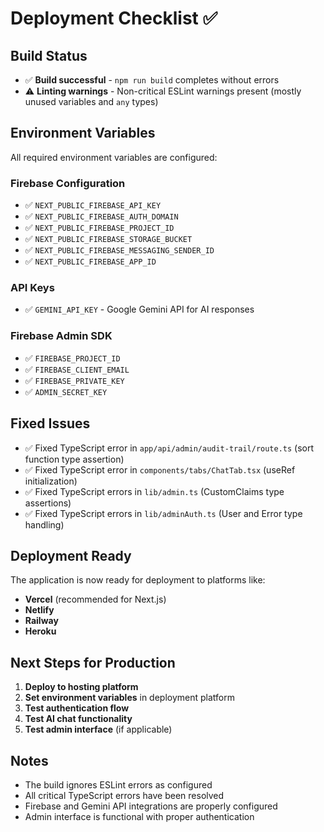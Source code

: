 # Deployment Checklist ✅

## Build Status
- ✅ **Build successful** - `npm run build` completes without errors
- ⚠️ **Linting warnings** - Non-critical ESLint warnings present (mostly unused variables and `any` types)

## Environment Variables
All required environment variables are configured:

### Firebase Configuration
- ✅ `NEXT_PUBLIC_FIREBASE_API_KEY`
- ✅ `NEXT_PUBLIC_FIREBASE_AUTH_DOMAIN`
- ✅ `NEXT_PUBLIC_FIREBASE_PROJECT_ID`
- ✅ `NEXT_PUBLIC_FIREBASE_STORAGE_BUCKET`
- ✅ `NEXT_PUBLIC_FIREBASE_MESSAGING_SENDER_ID`
- ✅ `NEXT_PUBLIC_FIREBASE_APP_ID`

### API Keys
- ✅ `GEMINI_API_KEY` - Google Gemini API for AI responses

### Firebase Admin SDK
- ✅ `FIREBASE_PROJECT_ID`
- ✅ `FIREBASE_CLIENT_EMAIL`
- ✅ `FIREBASE_PRIVATE_KEY`
- ✅ `ADMIN_SECRET_KEY`

## Fixed Issues
- ✅ Fixed TypeScript error in `app/api/admin/audit-trail/route.ts` (sort function type assertion)
- ✅ Fixed TypeScript error in `components/tabs/ChatTab.tsx` (useRef initialization)
- ✅ Fixed TypeScript errors in `lib/admin.ts` (CustomClaims type assertions)
- ✅ Fixed TypeScript errors in `lib/adminAuth.ts` (User and Error type handling)

## Deployment Ready
The application is now ready for deployment to platforms like:
- **Vercel** (recommended for Next.js)
- **Netlify**
- **Railway**
- **Heroku**

## Next Steps for Production
1. **Deploy to hosting platform**
2. **Set environment variables** in deployment platform
3. **Test authentication flow**
4. **Test AI chat functionality**
5. **Test admin interface** (if applicable)

## Notes
- The build ignores ESLint errors as configured
- All critical TypeScript errors have been resolved
- Firebase and Gemini API integrations are properly configured
- Admin interface is functional with proper authentication